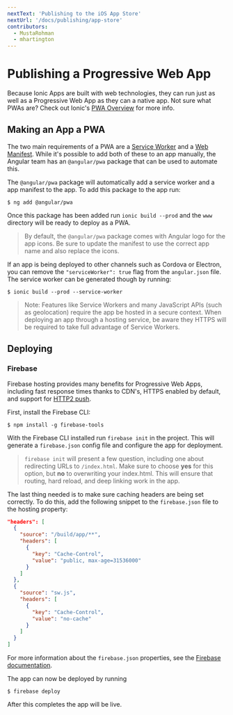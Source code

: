 ```yaml
---
nextText: 'Publishing to the iOS App Store'
nextUrl: '/docs/publishing/app-store'
contributors:
  - MustaRohman
  - mhartington
---
```


# Publishing a Progressive Web App

Because Ionic Apps are built with web technologies, they can run just as well as a Progressive Web App as they can a native app. Not sure what PWAs are? Check out Ionic's <a href="https://ionicframework.com/pwa" target="_blank">PWA Overview</a> for more info.

## Making an App a PWA

The two main requirements of a PWA are a <a href="https://developers.google.com/web/fundamentals/primers/service-workers/" target="_blank">Service Worker</a> and a <a href="https://developers.google.com/web/fundamentals/web-app-manifest/" target="_blank">Web Manifest</a>. While it's possible to add both of these to an app manually, the Angular team has an `@angular/pwa` package that can be used to automate this.

The `@angular/pwa` package will automatically add a service worker and a app manifest to the app.
To add this package to the app run:

```shell
$ ng add @angular/pwa
```

Once this package has been added run `ionic build --prod` and the `www` directory will be ready to deploy as a PWA.

> By default, the `@angular/pwa` package comes with Angular logo for the app icons. Be sure to update the manifest to use the correct app name and also replace the icons.

If an app is being deployed to other channels such as Cordova or Electron, you can remove the `"serviceWorker": true` flag from the `angular.json` file.
The service worker can be generated though by running:

```shell
$ ionic build --prod --service-worker
```

> Note: Features like Service Workers and many JavaScript APIs (such as geolocation) require the app be hosted in a secure context. When deploying an app through a hosting service, be aware they HTTPS will be required to take full advantage of Service Workers.

## Deploying

### Firebase

Firebase hosting provides many benefits for Progressive Web Apps, including fast response times thanks to CDN's, HTTPS enabled by default, and support for [HTTP2 push](https://firebase.googleblog.com/2016/09/http2-comes-to-firebase-hosting.html).

First, install the Firebase CLI:

```shell
$ npm install -g firebase-tools
```

With the Firebase CLI installed run `firebase init` in the project.
This will generate a `firebase.json` config file and configure the app for deployment.

> `firebase init` will present a few question, including one about redirecting URLs to `/index.html`.
> Make sure to choose **yes** for this option, but **no** to overwriting your index.html.
> This will ensure that routing, hard reload, and deep linking work in the app.

The last thing needed is to make sure caching headers are being set correctly. To do this, add the following snippet to the `firebase.json` file to the hosting property:

```json
"headers": [
  {
    "source": "/build/app/**",
    "headers": [
      {
        "key": "Cache-Control",
        "value": "public, max-age=31536000"
      }
    ]
  },
  {
    "source": "sw.js",
    "headers": [
      {
        "key": "Cache-Control",
        "value": "no-cache"
      }
    ]
  }
]
```
For more information about the `firebase.json` properties, see the [Firebase documentation](https://firebase.google.com/docs/hosting/full-config#section-firebase-json).

The app can now be deployed by running

```shell
$ firebase deploy
```

After this completes the app will be live.
